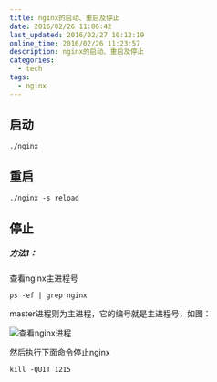 ```yaml
---
title: nginx的启动、重启及停止
date: 2016/02/26 11:06:42
last_updated: 2016/02/27 10:12:19
online_time: 2016/02/26 11:23:57
description: nginx的启动、重启及停止
categories:
  - tech
tags:
  - nginx
---
```



## 启动
```
./nginx
```

## 重启
```
./nginx -s reload
```

## 停止
##### 方法1：
查看nginx主进程号
```
ps -ef | grep nginx
```
master进程则为主进程，它的编号就是主进程号，如图：

![查看nginx进程](https://yrw-blog.oss-cn-shenzhen.aliyuncs.com/article-img/20160226/feeff68c-0ff2-4935-b8dc-38906e39f12b--33-1.png "查看nginx进程")

然后执行下面命令停止nginx
```
kill -QUIT 1215
```
